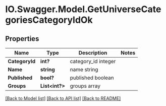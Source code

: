 # IO.Swagger.Model.GetUniverseCategoriesCategoryIdOk
## Properties

Name | Type | Description | Notes
------------ | ------------- | ------------- | -------------
**CategoryId** | **int?** | category_id integer | 
**Name** | **string** | name string | 
**Published** | **bool?** | published boolean | 
**Groups** | **List&lt;int?&gt;** | groups array | 

[[Back to Model list]](../README.md#documentation-for-models) [[Back to API list]](../README.md#documentation-for-api-endpoints) [[Back to README]](../README.md)

